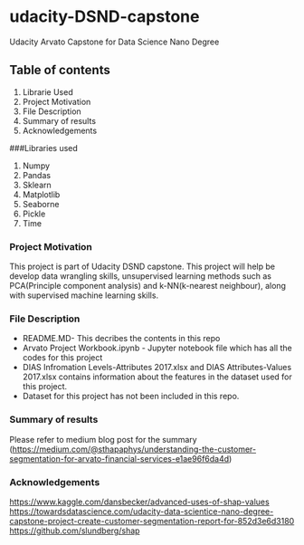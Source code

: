 # udacity-DSND-capstone
Udacity Arvato Capstone for Data Science Nano Degree
## Table of contents
1. Librarie Used
2. Project Motivation
3. File Description
4. Summary of results
5. Acknowledgements

###Libraries used
1. Numpy
2. Pandas
3. Sklearn
4. Matplotlib
5. Seaborne
6. Pickle
7. Time

### Project Motivation
 This project is part of Udacity DSND capstone. This project will help be develop data wrangling skills, unsupervised learning methods such as PCA(Principle component analysis) and k-NN(k-nearest neighbour), along with supervised machine learning skills.
 
 ### File Description
 - README.MD- This decribes the contents in this repo
 - Arvato Project Workbook.ipynb - Jupyter notebook file which has all the codes for this project
- DIAS Infromation Levels-Attributes 2017.xlsx and DIAS Attributes-Values 2017.xlsx contains information about the features in the dataset used for this project.
- Dataset for this project has not been included in this repo.
 
 ### Summary of results
 Please refer to medium blog post for the summary (https://medium.com/@sthapaphys/understanding-the-customer-segmentation-for-arvato-financial-services-e1ae96f6da4d)
 ### Acknowledgements
https://www.kaggle.com/dansbecker/advanced-uses-of-shap-values
https://towardsdatascience.com/udacity-data-scientice-nano-degree-capstone-project-create-customer-segmentation-report-for-852d3e6d3180
https://github.com/slundberg/shap
